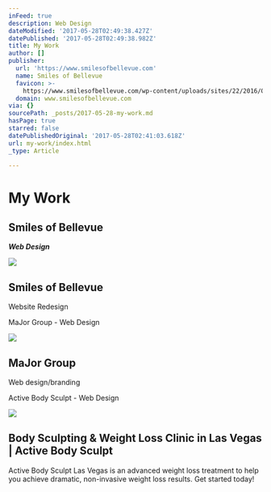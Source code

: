 ```yaml
---
inFeed: true
description: Web Design
dateModified: '2017-05-28T02:49:38.427Z'
datePublished: '2017-05-28T02:49:38.982Z'
title: My Work
author: []
publisher:
  url: 'https://www.smilesofbellevue.com'
  name: Smiles of Bellevue
  favicon: >-
    https://www.smilesofbellevue.com/wp-content/uploads/sites/22/2016/08/the7-new-fav1.gif
  domain: www.smilesofbellevue.com
via: {}
sourcePath: _posts/2017-05-28-my-work.md
hasPage: true
starred: false
datePublishedOriginal: '2017-05-28T02:41:03.618Z'
url: my-work/index.html
_type: Article

---
```

# My Work

## Smiles of Bellevue 

_**Web Design**_

<article style=""><img src="https://s3-us-west-2.amazonaws.com/the-grid-img/p/7e3f4f192d99924f0af3609630dcac50bf004607.jpg" /><h1>Smiles of Bellevue</h1><p>Website Redesign</p></article>

MaJor Group - Web Design

<article style=""><img src="https://s3-us-west-2.amazonaws.com/the-grid-img/p/e9bd251639ca6e957e8e2774d10925c296b115f5.jpg" /><h1>MaJor Group</h1><p>Web design/branding</p></article>

Active Body Sculpt - Web Design

<article style=""><img src="http://activebodysculpt.com/wp-content/uploads/2016/10/HOMELOGOABS1-e1465240374281.png" /><h1>Body Sculpting &amp; Weight Loss Clinic in Las Vegas | Active Body Sculpt</h1><p>Active Body Sculpt Las Vegas is an advanced weight loss treatment to help you achieve dramatic, non-invasive weight loss results. Get started today!</p></article>